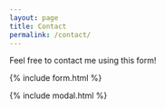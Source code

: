 ```yaml
---
layout: page
title: Contact
permalink: /contact/
---
```


<!-- Jekyll is a great tool to create static sites, but there’s no backend to send your data to.

However, you can use free SaaS as a backend for forms, such as [Formspree](https://formspree.io/) to handle form submissions. Sleek has a configured form using formspree ready for you. All you have to do is change the email in `_js/scripts.js` and `.config.yml`. 

Check the form below to see it in action! -->

Feel free to contact me using this form!

<!-- Fill in the form or [email me](mailto:{{site.email}}) to discuss your next project. -->

{% include form.html %}

{% include modal.html %}
